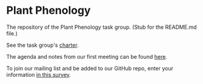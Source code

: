 # Plant Phenology

The repository of the Plant Phenology task group.  (Stub for the README.md file.)

See the task group's [charter](https://www.tdwg.org/community/osr/phenology/).

The agenda and notes from our first meeting can be found [here](https://docs.google.com/document/d/1W8P73fgJCjKfO5gDGBkdcd0oLDeSsm7a4YZfct0iIIE/edit).

To join our mailing list and be added to our GitHub repo, enter your information [in this survey](https://docs.google.com/forms/d/e/1FAIpQLSdj7WvN0kzOCiJLb9lJnJsQUBaQpS9SGd6FPAFBAbWtS6m8pg/viewform?usp=sf_link).
